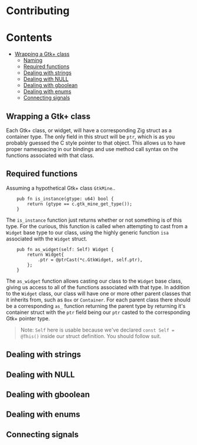# Contributing
Contents
========
* [Wrapping a Gtk+ class](#wrapping-a-gtk+-class)
  * [Naming](#naming)
  * [Required functions](#required-functions)
  * [Dealing with strings](#dealing-with-strings)
  * [Dealing with NULL](#dealing-with-null)
  * [Dealing with gboolean](#dealing-with-gboolean)
  * [Dealing with enums](#dealing-with-enums)
  * [Connecting signals](#connecting-signals)

## Wrapping a Gtk+ class
Each Gtk+ class, or widget, will have a corresponding Zig struct as a container
type. The only field in this struct will be `ptr`, which is as you probably
guessed the C style pointer to that object. This allows us to have proper
namespacing in our bindings and use method call syntax on the functions
associated with that class.

## Required functions
Assuming a hypothetical Gtk+ class `GtkMine`..
```Zig
    pub fn is_instance(gtype: u64) bool {
        return (gtype == c.gtk_mine_get_type());
    }
```
The `is_instance` function just returns whether or not something is of this type.
For the curious, this function is called when attempting to cast from a `Widget`
base type to our class, using the highly generic function `isa` associated with
the `Widget` struct.
```Zig
    pub fn as_widget(self: Self) Widget {
        return Widget{
            .ptr = @ptrCast(*c.GtkWidget, self.ptr),
        };
    }
```
The `as_widget` function allows casting our class to the `Widget` base class,
giving us access to all of the functions associated with that type. In addition
to the `Widget` class, our class will have one or more other parent classes that
it inherits from, such as `Box` or `Container`. For each parent class there should
be a corresponding `as_` function returning the parent type by returning it's
container struct with the `ptr` field being our `ptr` casted to the corresponding
Gtk+ pointer type.

> Note: `Self` here is usable because we've declared `const Self = @This()` inside
> our struct definition. You should follow suit.

## Dealing with strings

## Dealing with NULL

## Dealing with gboolean

## Dealing with enums

## Connecting signals
